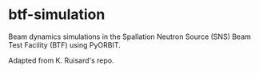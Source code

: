 # btf-simulation

Beam dynamics simulations in the Spallation Neutron Source (SNS) Beam Test Facility (BTF) using PyORBIT.

Adapted from K. Ruisard's repo.

